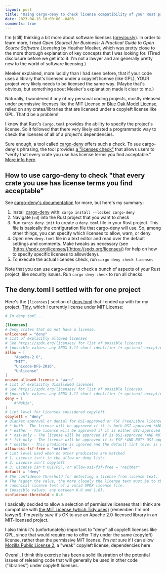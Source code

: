 ```yaml
---
layout: post
title: "Using cargo-deny to check license compatibility of your Rust project's dependencies"
date: 2023-04-18 10:00:00 -0400
comments: true
---
```


I'm (still) thinking a bit more about software licenses ([previously](https://sts10.github.io/2023/01/26/exploring-new-software-licenses.html)). In order to learn more, I read _Open (Source) for Business: A Practical Guide to Open Source Software Licensing_ by Heather Meeker, which was pretty close to the more thorough explanation of key concepts that I was looking for. (Tired disclosure before we get into it: I'm not a lawyer and am generally pretty new to the world of software licensing.)

Meeker explained, more lucidly than I had seen before, that if your code uses a library that's licensed under a copyleft license (like GPL), YOUR project very likely needs to be licensed the same way. (Maybe that's obvious, but something about Meeker's explanation made it clear to me.)

Naturally, I wondered if any of my personal coding projects, mostly released under permissive licenses like the MIT License or [Blue Oak Model License](https://blueoakcouncil.org/license/1.0.0), relied on any crates/libraries that are licensed under a copyleft license like GPL. That'd be a problem!

I knew that Rust's `Cargo.toml` provides the ability to specify the project's license. So it followed that there very likely existed a programmatic way to check the licenses of all of a project's dependencies. 

Sure enough, a tool called [cargo-deny](https://github.com/EmbarkStudios/cargo-deny) offers such a check. To sue cargo-deny's phrasing, the tool provides [a "licenses check"](https://github.com/EmbarkStudios/cargo-deny#licenses) that allows users to "verify that every crate you use has license terms you find acceptable." [More info here](https://embarkstudios.github.io/cargo-deny/checks/licenses/index.html).

## How to use cargo-deny to check "that every crate you use has license terms you find acceptable"

See [cargo-deny's documentation](https://embarkstudios.github.io/cargo-deny/) for more, but here's my summary:

1. Install [cargo-deny](https://github.com/EmbarkStudios/cargo-deny) with: `cargo install --locked cargo-deny`
2. Navigate (`cd`) into the Rust project that you want to check
3. Run `cargo deny init` to create a `deny.toml` file in your Rust project. This file is basically the configuration file that cargo-deny will use. So, among other things, you can specify which licenses to allow, warn, or deny. 
4. Open new `deny.toml` file in a text editor and read over the default settings and comments. Make tweaks as necessary (see [https://spdx.org/licenses/](https://spdx.org/licenses/) for help on how to specify specific licenses to allow/deny).
5. To execute the actual licenses check, run `cargo deny check licenses`

Note that you can use cargo-deny to check a bunch of aspects of your Rust project, like security issues. Run `cargo deny check` to run all checks.

## The deny.toml I settled with for one project

Here's the `[licenses]` section of [deny.toml](https://github.com/sts10/tidy/blob/main/deny.toml) that I ended up with for my project, [Tidy](https://github.com/sts10/tidy), which I currently license under MIT License:

```toml
# In deny.toml...

[licenses]
# Deny crates that do not have a license.
unlicensed = "deny"
# List of explicitly allowed licenses
# See https://spdx.org/licenses/ for list of possible licenses
# [possible values: any SPDX 3.11 short identifier (+ optional exception)].
allow = [
    "Apache-2.0",
    "MIT",
    "Unicode-DFS-2016",
    "Unlicense"
]
unused-allowed-license = "warn"
# List of explicitly disallowed licenses
# See https://spdx.org/licenses/ for list of possible licenses
# [possible values: any SPDX 3.11 short identifier (+ optional exception)].
deny = [
    #"Nokia",
]
# Lint level for licenses considered copyleft
copyleft = "deny"
# Blanket approval or denial for OSI-approved or FSF Free/Libre licenses
# * both - The license will be approved if it is both OSI-approved *AND* FSF
# * either - The license will be approved if it is either OSI-approved *OR* FSF
# * osi-only - The license will be approved if is OSI-approved *AND NOT* FSF
# * fsf-only - The license will be approved if is FSF *AND NOT* OSI-approved
# * neither - This predicate is ignored and the default lint level is used
allow-osi-fsf-free = "neither"
# Lint level used when no other predicates are matched
# 1. License isn't in the allow or deny lists
# 2. License isn't copyleft
# 3. License isn't OSI/FSF, or allow-osi-fsf-free = "neither"
default = "deny"
# The confidence threshold for detecting a license from license text.
# The higher the value, the more closely the license text must be to the
# canonical license text of a valid SPDX license file.
# [possible values: any between 0.0 and 1.0].
confidence-threshold = 0.8
```

I basically decided to allow a selection of permissive licenses that I think are compatible with [the MIT License (which Tidy uses)](https://github.com/sts10/tidy/blob/main/LICENSE) (remember: I'm not lawyer!). I'm _pretty sure_ it's OK to use an Apache 2.0-licensed library in an MIT-licensed project.

I also think it's (unfortunately) important to "deny" all copyleft licenses like GPL, since that would require me to offer Tidy under the same (copyleft) license, rather than the permissive MIT license. I'm _not_ sure if I can allow [Mozilla Public License 2](https://www.mozilla.org/en-US/MPL/), a "weak" copyleft license, dependencies here.

Overall, I think this exercise has been a solid illustration of the potential issues of releasing code that will generally be used in other code ("libraries") under copyleft licenses.

